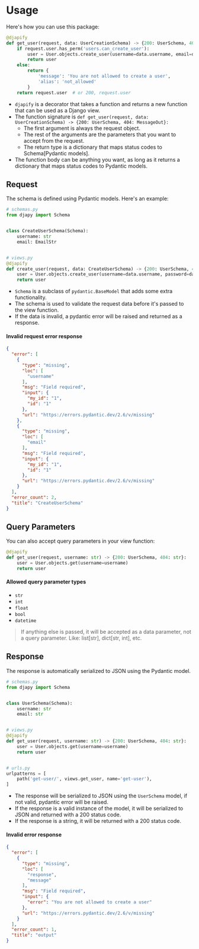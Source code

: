 # Usage

Here's how you can use this package:

```python
@djapify
def get_user(request, data: UserCreationSchema) -> {200: UserSchema, 404: MessageOut}:
    if request.user.has_perm('users.can_create_user'):
        user = User.objects.create_user(username=data.username, email=data.email)
        return user
    else:
        return {
            'message': 'You are not allowed to create a user',
            'alias': 'not_allowed'
        }
    return request.user  # or 200, request.user
```

- `djapify` is a decorator that takes a function and returns a new function that can be used as a Django view.
- The function signature is `def get_user(request, data: UserCreationSchema) -> {200: UserSchema, 404: MessageOut}:`
    - The first argument is always the request object.
    - The rest of the arguments are the parameters that you want to accept from the request.
    - The return type is a dictionary that maps status codes to Schema[Pydantic models].
- The function body can be anything you want, as long as it returns a dictionary that maps status codes to Pydantic
  models.

## Request

The schema is defined using Pydantic models. Here's an example:

```python
# schemas.py
from djapy import Schema


class CreateUserSchema(Schema):
    username: str
    email: EmailStr


# views.py
@djapify
def create_user(request, data: CreateUserSchema) -> {200: UserSchema, 400: str}:
    user = User.objects.create_user(username=data.username, password=data.password)
    return user
```

- `Schema` is a subclass of `pydantic.BaseModel` that adds some extra functionality.
- The schema is used to validate the request data before it's passed to the view function.
- If the data is invalid, a pydantic error will be raised and returned as a response.

#### Invalid request error response

```json
{
  "error": [
    {
      "type": "missing",
      "loc": [
        "username"
      ],
      "msg": "Field required",
      "input": {
        "my_id": "1",
        "id": "1"
      },
      "url": "https://errors.pydantic.dev/2.6/v/missing"
    },
    {
      "type": "missing",
      "loc": [
        "email"
      ],
      "msg": "Field required",
      "input": {
        "my_id": "1",
        "id": "1"
      },
      "url": "https://errors.pydantic.dev/2.6/v/missing"
    }
  ],
  "error_count": 2,
  "title": "CreateUserSchema"
}
```

## Query Parameters

You can also accept query parameters in your view function:

```python
@djapify
def get_user(request, username: str) -> {200: UserSchema, 404: str}:
    user = User.objects.get(username=username)
    return user
```

#### Allowed query parameter types

- `str`
- `int`
- `float`
- `bool`
- `datetime`

> If anything else is passed, it will be accepted as a data parameter, not a query parameter.
> Like: list[str], dict[str, int], etc.

## Response

The response is automatically serialized to JSON using the Pydantic model.

```python
# schemas.py
from djapy import Schema


class UserSchema(Schema):
    username: str
    email: str


# views.py
@djapify
def get_user(request, username: str) -> {200: UserSchema, 404: str}:
    user = User.objects.get(username=username)
    return user


# urls.py
urlpatterns = [
    path('get-user/', views.get_user, name='get-user'),
]
```

- The response will be serialized to JSON using the `UserSchema` model, if not valid, pydantic error will be raised.
- If the response is a valid instance of the model, it will be serialized to JSON and returned with a 200 status code.
- If the response is a string, it will be returned with a 200 status code.

#### Invalid error response

```json
{
  "error": [
    {
      "type": "missing",
      "loc": [
        "response",
        "message"
      ],
      "msg": "Field required",
      "input": {
        "error": "You are not allowed to create a user"
      },
      "url": "https://errors.pydantic.dev/2.6/v/missing"
    }
  ],
  "error_count": 1,
  "title": "output"
}
```
